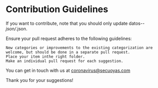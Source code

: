 # Contribution Guidelines

If you want to contribute, note that you should only update datos-*-json/*.json.

Ensure your pull request adheres to the following guidelines:

    New categories or improvements to the existing categorization are welcome, but should be done in a separate pull request.
    Place your item inthe right folder.
    Make an individual pull request for each suggestion.
    
You can get in touch with us at [coronavirus@secuoyas.com](mailto://coronavirus@secuyas.com)

Thank you for your suggestions!
